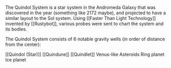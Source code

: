 The Quindol System is a star system in the Andromeda Galaxy that was discovered in the year (something like 2172 maybe), and projected to have a similar layout to the Sol system. Using [[Faster Than Light Technology]] invented by [[Rustybot]], various probes were sent to chart the system and its bodies.

The Quindol System consists of 6 notable gravity wells (in order of distance from the center):

[[Quindol (Star)]]
[[Quindune]]
[[Quindlet]]
Venus-like
Asteroids
Ring planet
Ice planet
